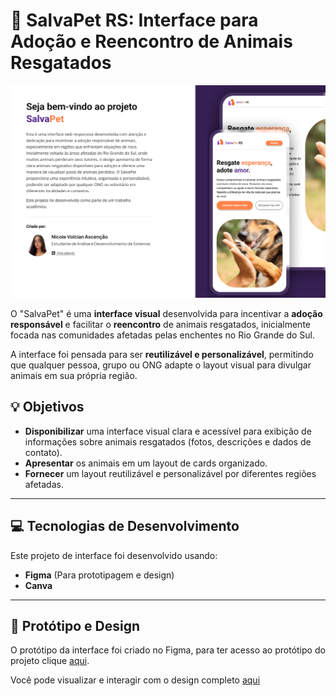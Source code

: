 # 🐾 SalvaPet RS: Interface para Adoção e Reencontro de Animais Resgatados

<p align="center">  
   <img src="banner.png" alt="Banner do projeto"/> 
</p>


O "SalvaPet" é uma **interface visual** desenvolvida para incentivar a **adoção responsável** e facilitar o **reencontro** de animais resgatados, inicialmente focada nas comunidades afetadas pelas enchentes no Rio Grande do Sul.

A interface foi pensada para ser **reutilizável e personalizável**, permitindo que qualquer pessoa, grupo ou ONG adapte o layout visual para divulgar animais em sua própria região.

## 💡 Objetivos

* **Disponibilizar** uma interface visual clara e acessível para exibição de informações sobre animais resgatados (fotos, descrições e dados de contato).
* **Apresentar** os animais em um layout de cards organizado.
* **Fornecer** um layout reutilizável e personalizável por diferentes regiões afetadas.

---

## 💻 Tecnologias de Desenvolvimento

Este projeto de interface foi desenvolvido usando:

* **Figma** (Para prototipagem e design)
* **Canva**

---

## 🎨 Protótipo e Design

O protótipo da interface foi criado no Figma, para ter acesso ao protótipo do projeto clique [aqui](https://www.figma.com/proto/OQzlcOmfG3XT2b4NnfNNl3/Projeto-de-Interface-do-SalvaPet-RS?node-id=0-1&t=mD5bFMJjPKMHRzmC-1).

Você pode visualizar e interagir com o design completo [aqui](https://www.figma.com/community/file/1553526653365981327)
